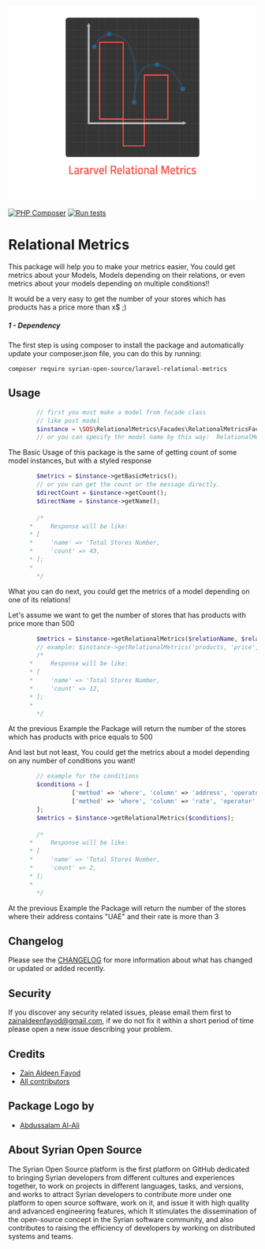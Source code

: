 ![logo](assets/logo.png)


[![PHP Composer](https://github.com/Syrian-Open-Source/laravel-relational-metrics/actions/workflows/php.yml/badge.svg)](https://github.com/syrian-open-source/laravel-multi-process/actions/workflows/php.yml)
[![Run tests](https://github.com/Syrian-Open-Source/laravel-relational-metrics/actions/workflows/tests.yml/badge.svg)](https://github.com/syrian-open-source/laravel-multi-process/actions/workflows/tests.yml)


# Relational Metrics
This package will help you to make your metrics easier, You could get metrics about your Models, Models depending on their relations, or even metrics about your models depending on multiple conditions!!

It would be a very easy to get the number of your stores which has products has a price more than x$ ;)

##### 1 - Dependency
The first step is using composer to install the package and automatically update your composer.json file, you can do this by running:

```shell
composer require syrian-open-source/laravel-relational-metrics
```


Usage
---------
```php
        // first you must make a model from facade class
        // like post model 
        $instance = \SOS\RelationalMetrics\Facades\RelationalMetricsFacade::setModel("Post"); 
        // or you can specify thr model name by this way:  RelationalMetricsFacade::setModel(Store::class); 
```
The Basic Usage of this package is the same of getting count of some model instances, but with a styled response 

```php
        $metrics = $instance->getBasicMetrics();
        // or you can get the count or the message directly.
        $directCount = $instance->getCount(); 
        $directName = $instance->getName(); 

        /*
	  *     Response will be like:
	  *	[
	  *	    'name' => 'Total Stores Number,
	  *	    'count' => 43,
	  *	];
	  *	
        */
```
What you can do next, you could get the metrics of a model depending on one of its relations!

Let's assume we want to get the number of stores that has products with price more than 500

```php
        $metrics = $instance->getRelationalMetrics($relationName, $relationColumn, $value);
        // example: $instance->getRelationalMetrics('products, 'price', 500);
        /*
	  *     Response will be like:
	  *	[
	  *	    'name' => 'Total Stores Number,
	  *	    'count' => 12,
	  *	];
	  *	
        */
```
At the previous Example the Package will return the number of the stores which has products with price equals to 500


And last but not least, You could get the metrics about a model depending on any number of conditions you want!


```php
        // example for the conditions
        $conditions = [
                  ['method' => 'where', 'column' => 'address', 'operator' => 'like', 'value' => '%UAE%'],
                  ['method' => 'where', 'column' => 'rate', 'operator' => '>', 'value' => 3],
        ];
        $metrics = $instance->getRelationalMetrics($conditions);
        	
        /*
	  *     Response will be like:
	  *	[
	  *	    'name' => 'Total Stores Number,
	  *	    'count' => 2,
	  *	];
	  *	
        */
```
At the previous Example the Package will return the number of the stores where their address contains "UAE" and their rate is more than 3



Changelog
---------
Please see the [CHANGELOG](https://github.com/syrian-open-source/laravel-relational-metrics/blob/master/CHANGELOG.md) for more information about what has changed or updated or added recently.

Security
--------
If you discover any security related issues, please email them first to zainaldeenfayod@gmail.com, 
if we do not fix it within a short period of time please open a new issue describing your problem. 

Credits
-------
* [Zain Aldeen Fayod](https://www.linkedin.com/in/zainaldeenfayod/)
* [All contributors](https://github.com/syrian-open-source/laravel-relational-metrics/graphs/contributors)

Package Logo by 
-------
* [Abdussalam Al-Ali](https://github.com/abdussalam-alali)

About Syrian Open Source
-------
The Syrian Open Source platform is the first platform on GitHub dedicated to bringing Syrian developers from different cultures and experiences together, to work on projects in different languages, tasks, and versions, and works to attract Syrian developers to contribute more under one platform to open source software, work on it, and issue it with high quality and advanced engineering features, which It stimulates the dissemination of the open-source concept in the Syrian software community, and also contributes to raising the efficiency of developers by working on distributed systems and teams.
